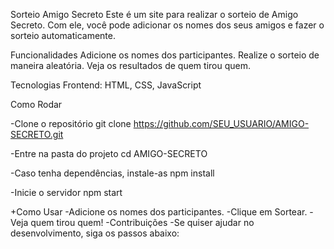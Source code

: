 Sorteio Amigo Secreto
Este é um site para realizar o sorteio de Amigo Secreto. Com ele, você pode adicionar os nomes dos seus amigos e fazer o sorteio automaticamente.

Funcionalidades
Adicione os nomes dos participantes.
Realize o sorteio de maneira aleatória.
Veja os resultados de quem tirou quem.

Tecnologias
Frontend: HTML, CSS, JavaScript

Como Rodar

-Clone o repositório
git clone https://github.com/SEU_USUARIO/AMIGO-SECRETO.git

-Entre na pasta do projeto
cd AMIGO-SECRETO

-Caso tenha dependências, instale-as
npm install

-Inicie o servidor
npm start


+Como Usar
-Adicione os nomes dos participantes.
-Clique em Sortear.
-Veja quem tirou quem!
-Contribuições
-Se quiser ajudar no desenvolvimento, siga os passos abaixo:
